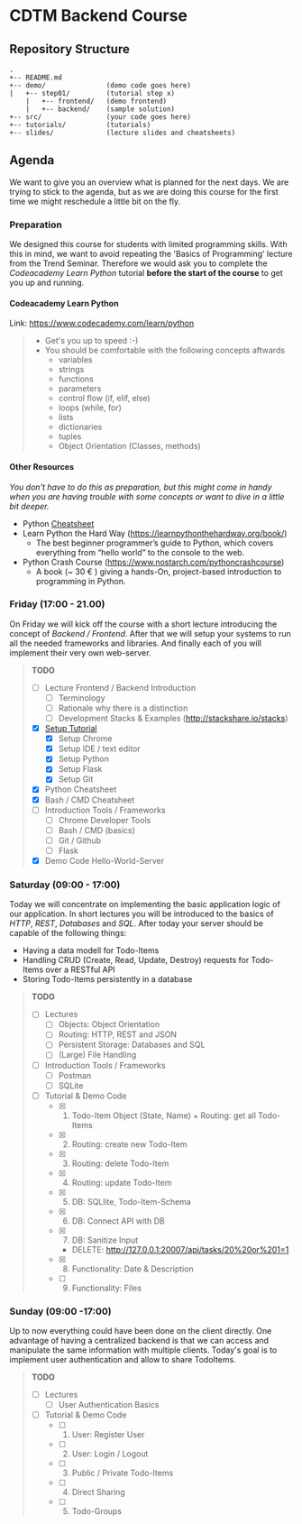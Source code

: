 # CDTM Backend Course

## Repository Structure
```
. 
+-- README.md 
+-- demo/               (demo code goes here)
|   +-- step01/         (tutorial step x)
    |   +-- frontend/   (demo frontend)
    |   +-- backend/    (sample solution)
+-- src/                (your code goes here)
+-- tutorials/          (tutorials)
+-- slides/             (lecture slides and cheatsheets)
```

## Agenda
We want to give you an overview what is planned for the next days. We are trying to stick to the agenda, but as we are doing this course for the first time we might reschedule a little bit on the fly.

### Preparation
We designed this course for students with limited programming skills. With this in mind, we want to avoid repeating the 'Basics of Programming' lecture from the Trend Seminar. Therefore we would ask you to complete the *Codeacademy Learn Python* tutorial **before the start of the course** to get you up and running.

#### Codeacademy Learn Python 
Link: https://www.codecademy.com/learn/python
> * Get's you up to speed :-)
> * You should be comfortable with the following concepts aftwards 
>     * variables 
>     * strings 
>     * functions 
>     * parameters 
>     * control flow (if, elif, else) 
>     * loops (while, for)
>     * lists  
>     * dictionaries
>     * tuples 
>     * Object Orientation (Classes, methods) 


#### Other Resources
*You don't have to do this as preparation, but this might come in handy when you are having trouble with some concepts or want to dive in a little bit deeper.*
* Python [Cheatsheet](slides/cheatsheet_python_slim.pdf "click me hard!!")
* Learn Python the Hard Way (https://learnpythonthehardway.org/book/)
    * The best beginner programmer’s guide to Python, which covers everything from “hello world” to the console to the web.
* Python Crash Course (https://www.nostarch.com/pythoncrashcourse)
    * A book (~ 30 € ) giving a hands-On, project-based introduction to programming in Python.
 

### Friday (17:00 - 21.00)
On Friday we will kick off the course with a short lecture introducing the concept of *Backend / Frontend*. After that we will setup your systems to run all the needed frameworks and libraries. And finally each of you will implement their very own web-server.

> **TODO** 
> - [ ] Lecture Frontend / Backend Introduction
>   - [ ] Terminology
>   - [ ] Rationale why there is a distinction
>   - [ ] Development Stacks & Examples (http://stackshare.io/stacks) 
> - [X] [Setup Tutorial](./tutorial/0-Setup.md "Install all the things!")
>   - [X] Setup Chrome
>   - [X] Setup IDE / text editor
>   - [X] Setup Python
>   - [X] Setup Flask
>   - [X] Setup Git
> - [X] Python Cheatsheet
> - [X] Bash / CMD Cheatsheet
> - [ ] Introduction Tools / Frameworks
>   - [ ] Chrome Developer Tools  
>   - [ ] Bash / CMD (basics)
>   - [ ] Git / Github
>   - [ ] Flask
> - [X] Demo Code Hello-World-Server

### Saturday (09:00 - 17:00)
Today we will concentrate on implementing the basic application logic of our application. In short lectures you will be introduced to the basics of *HTTP*, *REST*, *Databases* and *SQL*.
After today your server should be capable of the following things:
* Having a data modell for Todo-Items
* Handling CRUD (Create, Read, Update, Destroy) requests for Todo-Items over a RESTful API
* Storing Todo-Items persistently in a database

> **TODO** 
> - [ ] Lectures
>   - [ ] Objects: Object Orientation 
>   - [ ] Routing: HTTP, REST and JSON
>   - [ ] Persistent Storage: Databases and SQL
>   - [ ] (Large) File Handling 
> - [ ] Introduction Tools / Frameworks
>   - [ ] Postman
>   - [ ] SQLite
> - [ ] Tutorial & Demo Code  
>   - [X] 1. Todo-Item Object (State, Name) + Routing: get all Todo-Items
>   - [X] 2. Routing: create new Todo-Item
>   - [X] 3. Routing: delete Todo-Item
>   - [X] 4. Routing: update Todo-Item
>   - [X] 5. DB: SQLlite, Todo-Item-Schema
>   - [X] 6. DB: Connect API with DB
>   - [X] 7. DB: Sanitize Input
>       - DELETE: http://127.0.0.1:20007/api/tasks/20%20or%201=1
>   - [X] 8. Functionality: Date & Description
>   - [ ] 9. Functionality: Files


### Sunday (09:00 -17:00)
Up to now everything could have been done on the client directly. One advantage of having a centralized backend is that we can access and manipulate the same information with multiple clients. Today's goal is to implement user authentication and allow to share TodoItems.

> **TODO** 
> - [ ] Lectures
>   - [ ] User Authentication Basics
> - [ ] Tutorial & Demo Code  
>   - [ ] 1. User: Register User
>   - [ ] 2. User: Login / Logout
>   - [ ] 3. Public / Private Todo-Items
>   - [ ] 4. Direct Sharing
>   - [ ] 5. Todo-Groups
